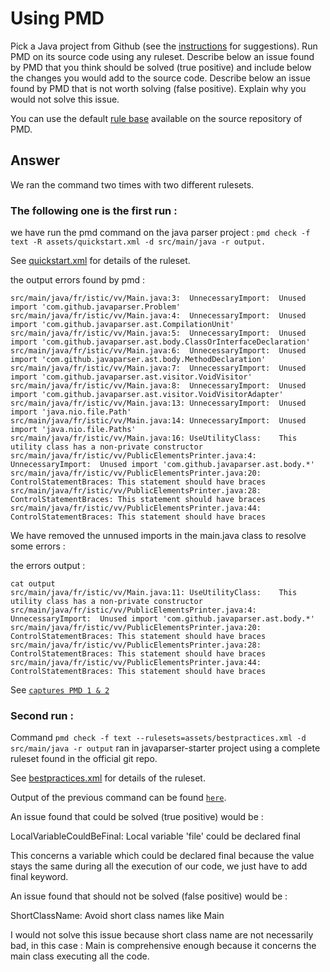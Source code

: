 # Using PMD

Pick a Java project from Github (see the [instructions](../sujet.md) for suggestions). Run PMD on its source code using any ruleset. Describe below an issue found by PMD that you think should be solved (true positive) and include below the changes you would add to the source code. Describe below an issue found by PMD that is not worth solving (false positive). Explain why you would not solve this issue.

You can use the default [rule base](https://github.com/pmd/pmd/blob/master/pmd-java/src/main/resources/rulesets/java/quickstart.xml) available on the source repository of PMD.

## Answer

We ran the command two times with two different rulesets.

### The following one is the first run :

we have run the pmd command on the java parser project :
`pmd check -f text -R assets/quickstart.xml -d src/main/java -r output.`

See [quickstart.xml](./assets/quickstart.xml) for details of the ruleset.

the output errors found by pmd :

```shell
src/main/java/fr/istic/vv/Main.java:3:	UnnecessaryImport:	Unused import 'com.github.javaparser.Problem'
src/main/java/fr/istic/vv/Main.java:4:	UnnecessaryImport:	Unused import 'com.github.javaparser.ast.CompilationUnit'
src/main/java/fr/istic/vv/Main.java:5:	UnnecessaryImport:	Unused import 'com.github.javaparser.ast.body.ClassOrInterfaceDeclaration'
src/main/java/fr/istic/vv/Main.java:6:	UnnecessaryImport:	Unused import 'com.github.javaparser.ast.body.MethodDeclaration'
src/main/java/fr/istic/vv/Main.java:7:	UnnecessaryImport:	Unused import 'com.github.javaparser.ast.visitor.VoidVisitor'
src/main/java/fr/istic/vv/Main.java:8:	UnnecessaryImport:	Unused import 'com.github.javaparser.ast.visitor.VoidVisitorAdapter'
src/main/java/fr/istic/vv/Main.java:13:	UnnecessaryImport:	Unused import 'java.nio.file.Path'
src/main/java/fr/istic/vv/Main.java:14:	UnnecessaryImport:	Unused import 'java.nio.file.Paths'
src/main/java/fr/istic/vv/Main.java:16:	UseUtilityClass:	This utility class has a non-private constructor
src/main/java/fr/istic/vv/PublicElementsPrinter.java:4:	UnnecessaryImport:	Unused import 'com.github.javaparser.ast.body.*'
src/main/java/fr/istic/vv/PublicElementsPrinter.java:20:	ControlStatementBraces:	This statement should have braces
src/main/java/fr/istic/vv/PublicElementsPrinter.java:28:	ControlStatementBraces:	This statement should have braces
src/main/java/fr/istic/vv/PublicElementsPrinter.java:44:	ControlStatementBraces:	This statement should have braces
```

We have removed the unnused imports in the main.java class to resolve some errors :

the errors output :
```shell
cat output
src/main/java/fr/istic/vv/Main.java:11:	UseUtilityClass:	This utility class has a non-private constructor
src/main/java/fr/istic/vv/PublicElementsPrinter.java:4:	UnnecessaryImport:	Unused import 'com.github.javaparser.ast.body.*'
src/main/java/fr/istic/vv/PublicElementsPrinter.java:20:	ControlStatementBraces:	This statement should have braces
src/main/java/fr/istic/vv/PublicElementsPrinter.java:28:	ControlStatementBraces:	This statement should have braces
src/main/java/fr/istic/vv/PublicElementsPrinter.java:44:	ControlStatementBraces:	This statement should have braces
```

See [`captures PMD 1 & 2`](./assets)

### Second run :

Command `pmd check -f text --rulesets=assets/bestpractices.xml -d src/main/java -r output` ran in javaparser-starter project using a complete ruleset found in the official git repo.

See [bestpractices.xml](./assets/bestpractices.xml) for details of the ruleset.

Output of the previous command can be found [`here`](./assets/output).

An issue found that could be solved (true positive) would be :

LocalVariableCouldBeFinal:	Local variable 'file' could be declared final

This concerns a variable which could be declared final because the value stays the same during all the execution of our code, we just have to add final keyword.

An issue found that should not be solved (false positive) would be :

ShortClassName:	Avoid short class names like Main

I would not solve this issue because short class name are not necessarily bad, in this case : Main is comprehensive enough
because it concerns the main class executing all the code.